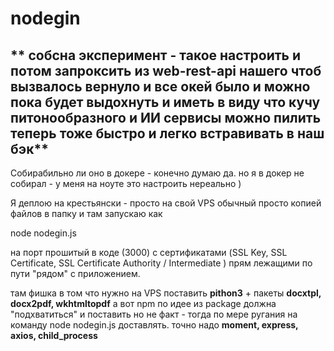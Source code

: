# nodegin

** собсна эксперимент - такое настроить и потом запроксить из web-rest-api нашего чтоб вызвалось вернуло и все окей было 
и можно пока будет выдохнуть и иметь в виду что кучу питонообразного и ИИ сервисы можно пилить теперь тоже быстро и легко встравивать в наш бэк**
---------------

Собирабильно ли оно в докере - конечно думаю да.
но я в докер не собирал - у меня на ноуте это настроить нереально ) 

Я деплою на крестьянски - просто на свой VPS обычный просто копией файлов в папку и там запускаю как 

node nodegin.js

на порт прошитый в коде (3000) с сертификатами (SSL Key, SSL Certificate, SSL Certificate Authority / Intermediate ) прям лежащими по пути "рядом" с приложением.

там фишка в том что нужно на VPS поставить **pithon3** + пакеты **docxtpl, docx2pdf, wkhtmltopdf**
а вот npm по идее из package должна "подхватиться" и поставить но не факт - тогда по мере ругания на команду node nodegin.js доставлять. точно надо **moment, express, axios, child_process**

